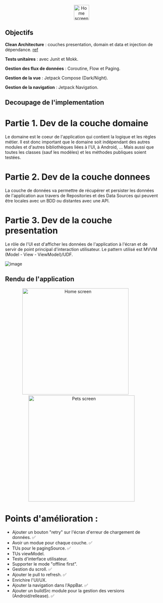 <p align="center">
  <img src="https://github.com/selmanon/BluePets/assets/2206036/3289251a-5ec3-45b1-b9a4-f4b36c97c1e6" width="50" title="Home screen">
</p>

## Objectifs

**Clean Architecture** : couches presentation, domain et data et injection de dépendance. [ref](https://fernandocejas.com/2018/05/07/architecting-android-reloaded/)

**Tests unitaires** : avec Junit et Mokk.

**Gestion des flux de données** : Coroutine, Flow et Paging.

**Gestion de la vue** : Jetpack Compose (Dark/Night).

**Gestion de la navigation** : Jetpack Navigation.


## Decoupage de l'implementation

# Partie 1. Dev de la couche domaine

Le domaine est le coeur de l'application qui contient la logique et les règles métier. Il est donc important que le domaine soit indépendant des autres modules et d'autres bibliothèques liées à l'UI, à Android, ... Mais aussi que toutes les classes (sauf les modèles) et les méthodes publiques soient testées.

# Partie 2. Dev de la couche donnees
La couche de données va permettre de récupérer et persister les données de l'application aux travers de Repositories et des Data Sources qui peuvent être locales avec un BDD ou distantes avec une API.

# Partie 3. Dev de la couche presentation
Le rôle de l'UI est d'afficher les données de l'application à l'écran et de servir de point principal d'interaction utilisateur. Le pattern utilisé est MVVM (Model - View - ViewModel)/UDF.

![image](https://github.com/selmanon/composeCleanArch/assets/2206036/6d5d69e3-8a1b-4ff0-ac7d-ccd5e1df9fad)

## Rendu de l'application
<p align="center">
  <img src="https://github.com/selmanon/composeCleanArch/blob/master/screenshoots/home.png" width="350" title="Home screen">
  &nbsp; &nbsp; &nbsp; &nbsp; &nbsp;
  <img src="https://github.com/selmanon/composeCleanArch/blob/master/screenshoots/pet_details.png" width="350" alt="Pets screen">
</p>


# Points d'amélioration :
- Ajouter un bouton "retry" sur l'écran d'erreur de chargement de données. ✅
- Avoir un modue pour chaque couche. ✅
- TUs pour le pagingSource. ✅
- TUs viewModel.
- Tests d'interface utilisateur.
- Supporter le mode "offline first".
- Gestion du scroll. ✅
- Ajouter le pull to refresh. ✅
- Enrichire l'UI/UX.
- Ajouter la navigation dans l'AppBar. ✅
- Ajouter un buildSrc module pour la gestion des versions (Android/rellease). ✅
